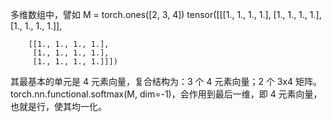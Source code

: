 多维数组中，譬如 
M = torch.ones([2, 3, 4])
tensor([[[1., 1., 1., 1.],
         [1., 1., 1., 1.],
         [1., 1., 1., 1.]],

        [[1., 1., 1., 1.],
         [1., 1., 1., 1.],
         [1., 1., 1., 1.]]])
其最基本的单元是 4 元素向量，复合结构为：3 个 4 元素向量；2 个 3x4 矩阵。
torch.nn.functional.softmax(M, dim=-1)，会作用到最后一维，即 4 元素向量，也就是行，使其均一化。
